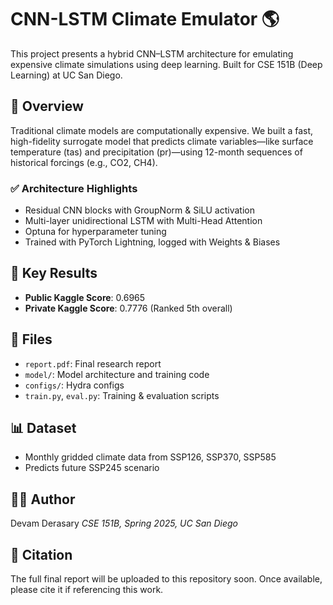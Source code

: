 # CNN-LSTM Climate Emulator 🌎

This project presents a hybrid CNN–LSTM architecture for emulating expensive climate simulations using deep learning. Built for CSE 151B (Deep Learning) at UC San Diego.

## 🚀 Overview
Traditional climate models are computationally expensive. We built a fast, high-fidelity surrogate model that predicts climate variables—like surface temperature (tas) and precipitation (pr)—using 12-month sequences of historical forcings (e.g., CO2, CH4).

### ✅ Architecture Highlights
- Residual CNN blocks with GroupNorm & SiLU activation
- Multi-layer unidirectional LSTM with Multi-Head Attention
- Optuna for hyperparameter tuning
- Trained with PyTorch Lightning, logged with Weights & Biases

## 🧠 Key Results
- **Public Kaggle Score**: 0.6965  
- **Private Kaggle Score**: 0.7776 (Ranked 5th overall)

## 📁 Files
- `report.pdf`: Final research report
- `model/`: Model architecture and training code
- `configs/`: Hydra configs
- `train.py`, `eval.py`: Training & evaluation scripts

## 📊 Dataset
- Monthly gridded climate data from SSP126, SSP370, SSP585
- Predicts future SSP245 scenario

## 🧑‍💻 Author
Devam Derasary 
_CSE 151B, Spring 2025, UC San Diego_

## 🔗 Citation
The full final report will be uploaded to this repository soon. Once available, please cite it if referencing this work.


